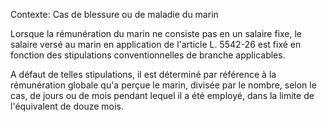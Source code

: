 Contexte: Cas de blessure ou de maladie du marin

Lorsque la rémunération du marin ne consiste pas en un salaire fixe, le salaire versé au marin en application de l'article L. 5542-26 est fixé en fonction des stipulations conventionnelles de branche applicables.

A défaut de telles stipulations, il est déterminé par référence à la rémunération globale qu'a perçue le marin, divisée par le nombre, selon le cas, de jours ou de mois pendant lequel il a été employé, dans la limite de l'équivalent de douze mois.